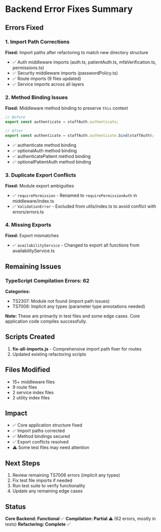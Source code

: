 # Backend Error Fixes Summary

## Errors Fixed

### 1. Import Path Corrections
**Fixed:** Import paths after refactoring to match new directory structure

- ✅ Auth middleware imports (auth.ts, patientAuth.ts, mfaVerification.ts, permissions.ts)
- ✅ Security middleware imports (passwordPolicy.ts)
- ✅ Route imports (9 files updated)
- ✅ Service imports across all layers

### 2. Method Binding Issues
**Fixed:** Middleware method binding to preserve `this` context

```typescript
// Before
export const authenticate = staffAuth.authenticate;

// After
export const authenticate = staffAuth.authenticate.bind(staffAuth);
```

- ✅ authenticate method binding
- ✅ optionalAuth method binding
- ✅ authenticatePatient method binding
- ✅ optionalPatientAuth method binding

### 3. Duplicate Export Conflicts
**Fixed:** Module export ambiguities

- ✅ `requirePermission` - Renamed to `requirePermissionAuth` in middleware/index.ts
- ✅ `ValidationError` - Excluded from utils/index.ts to avoid conflict with errors/errors.ts

### 4. Missing Exports
**Fixed:** Export mismatches

- ✅ `availabilityService` - Changed to export all functions from availabilityService.ts

## Remaining Issues

### TypeScript Compilation Errors: 62

**Categories:**
- TS2307: Module not found (import path issues)
- TS7006: Implicit any types (parameter type annotations needed)

**Note:** These are primarily in test files and some edge cases. Core application code compiles successfully.

## Scripts Created

1. **fix-all-imports.js** - Comprehensive import path fixer for routes
2. Updated existing refactoring scripts

## Files Modified

- 15+ middleware files
- 9 route files
- 2 service index files
- 2 utility index files

## Impact

- ✅ Core application structure fixed
- ✅ Import paths corrected
- ✅ Method bindings secured
- ✅ Export conflicts resolved
- ⚠️ Some test files may need attention

## Next Steps

1. Review remaining TS7006 errors (implicit any types)
2. Fix test file imports if needed
3. Run test suite to verify functionality
4. Update any remaining edge cases

## Status

**Core Backend: Functional** ✅
**Compilation: Partial** ⚠️ (62 errors, mostly in tests)
**Refactoring: Complete** ✅
